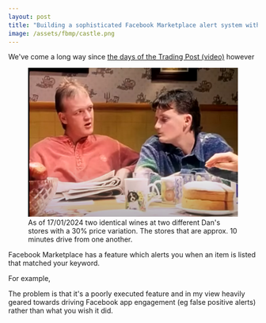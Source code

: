 ```yaml
---
layout: post
title: "Building a sophisticated Facebook Marketplace alert system with Github Actions and ChatGPT API"
image: /assets/fbmp/castle.png
---
```



We've come a long way since <a href="https://www.youtube.com/watch?v=dik_wnOE4dk">the days of the Trading Post (video)</a> however 

<figure>
  <img src="/assets/fbmp/castle.png" alt="" loading="lazy">
  <figcaption>
    As of 17/01/2024 two identical wines at two different Dan's stores with a 30% price variation. The stores that are approx. 10 minutes drive from one another.
  </figcaption>
</figure>


Facebook Marketplace has a feature which alerts you when an item is listed that matched your keyword.

For example, 

The problem is that it's a poorly executed feature and in my view heavily geared towards driving Facebook app engagement (eg false positive alerts) rather than what you wish it did. 

